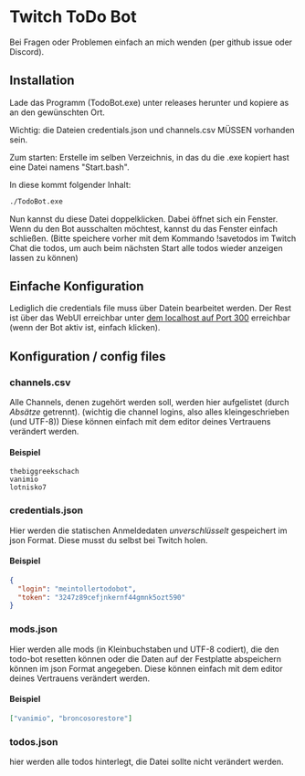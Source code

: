 # Twitch ToDo Bot

Bei Fragen oder Problemen einfach an mich wenden (per github issue oder Discord).

## Installation

Lade das Programm (TodoBot.exe) unter releases herunter und kopiere as an den gewünschten Ort.

Wichtig: die Dateien credentials.json und channels.csv MÜSSEN vorhanden sein.

Zum starten: Erstelle im selben Verzeichnis, in das du die .exe kopiert hast eine Datei namens "Start.bash".

In diese kommt folgender Inhalt:
```bash
./TodoBot.exe
```
Nun kannst du diese Datei doppelklicken. Dabei öffnet sich ein Fenster. Wenn du den Bot ausschalten möchtest, kannst du das Fenster einfach schließen. (Bitte speichere vorher mit dem Kommando !savetodos im Twitch Chat die todos, um auch beim nächsten Start alle todos wieder anzeigen lassen zu können)

## Einfache Konfiguration
Lediglich die credentials file muss über Datein bearbeitet werden.
Der Rest ist über das WebUI erreichbar unter [dem localhost auf Port 300](http://localhost:3000/) erreichbar (wenn der Bot aktiv ist, einfach klicken).

## Konfiguration / config files

### channels.csv

Alle Channels, denen zugehört werden soll, werden hier aufgelistet (durch _Absätze_ getrennt). (wichtig die channel logins, also alles kleingeschrieben (und UTF-8))
Diese können einfach mit dem editor deines Vertrauens verändert werden.

#### Beispiel

```csv
thebiggreekschach
vanimio
lotnisko7
```

### credentials.json

Hier werden die statischen Anmeldedaten _unverschlüsselt_ gespeichert im json Format.
Diese musst du selbst bei Twitch holen.

#### Beispiel

```json
{
  "login": "meintollertodobot",
  "token": "3247z89cefjnkernf44gmnk5ozt590"
}
```

### mods.json

Hier werden alle mods (in Kleinbuchstaben und UTF-8 codiert), die den todo-bot resetten können oder die Daten auf der Festplatte abspeichern können im json Format angegeben.
Diese können einfach mit dem editor deines Vertrauens verändert werden.

#### Beispiel

```json
["vanimio", "broncosorestore"]
```

### todos.json

hier werden alle todos hinterlegt, die Datei sollte nicht verändert werden.
